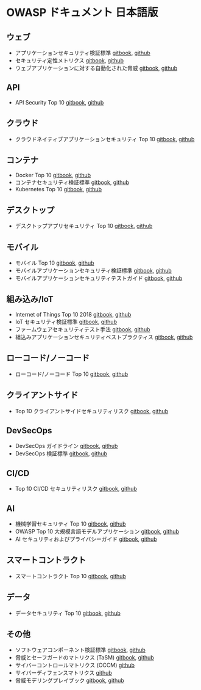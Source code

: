 # OWASP ドキュメント 日本語版

## ウェブ

* アプリケーションセキュリティ検証標準 [gitbook](https://coky-t.gitbook.io/owasp-asvs-ja/), [github](https://github.com/coky-t/owasp-asvs-ja/)
* セキュリティ定性メトリクス [gitbook](https://coky-t.gitbook.io/owasp-sqm-ja/), [github](https://github.com/coky-t/owasp-sqm-ja/)
* ウェブアプリケーションに対する自動化された脅威 [gitbook](https://coky-t.gitbook.io/owasp-automated-threats-to-web-applications-ja/), [github](https://github.com/coky-t/owasp-automated-threats-to-web-applications-ja/)

## API

* API Security Top 10 [gitbook](https://coky-t.gitbook.io/owasp-api-security-ja/), [github](https://github.com/coky-t/owasp-api-security-ja/)

## クラウド

* クラウドネイティブアプリケーションセキュリティ Top 10 [gitbook](https://coky-t.gitbook.io/owasp-cloud-native-application-security-top-10-ja/), [github](https://github.com/coky-t/owasp-cloud-native-application-security-top-10-ja/)

## コンテナ

* Docker Top 10 [gitbook](https://coky-t.gitbook.io/owasp-docker-security-ja/), [github](https://github.com/coky-t/owasp-docker-security-ja/)
* コンテナセキュリティ検証標準 [gitbook](https://coky-t.gitbook.io/owasp-csvs-ja/), [github](https://github.com/coky-t/owasp-csvs-ja/)
* Kubernetes Top 10 [gitbook](https://coky-t.gitbook.io/owasp-kubernetes-top-ten-ja/), [github](https://github.com/coky-t/owasp-kubernetes-top-ten-ja/)

## デスクトップ

* デスクトップアプリセキュリティ Top 10 [gitbook](https://coky-t.gitbook.io/owasp-desktop-app-security-top-10-ja/), [github](https://github.com/coky-t/owasp-desktop-app-security-top-10-ja/)

## モバイル

* モバイル Top 10 [gitbook](https://coky-t.gitbook.io/owasp-mobile-top10-ja/), [github](https://github.com/coky-t/owasp-mobile-top10-ja/)
* モバイルアプリケーションセキュリティ検証標準 [gitbook](https://coky-t.gitbook.io/owasp-masvs-ja/), [github](https://github.com/coky-t/owasp-masvs-ja/)
* モバイルアプリケーションセキュリティテストガイド [gitbook](https://coky-t.gitbook.io/owasp-mastg-ja/), [github](https://github.com/coky-t/owasp-mastg-ja/)

## 組み込み/IoT

* Internet of Things Top 10 2018 [gitbook](https://coky-t.gitbook.io/owasp-iot-top10-2018-ja/), [github](https://github.com/coky-t/owasp-iot-top10-2018-ja/)
* IoT セキュリティ検証標準 [gitbook](https://coky-t.gitbook.io/owasp-isvs-ja/), [github](https://github.com/coky-t/owasp-isvs-ja/)
* ファームウェアセキュリティテスト手法 [gitbook](https://coky-t.gitbook.io/owasp-fstm-ja/), [github](https://github.com/coky-t/owasp-fstm-ja/)
* 組込みアプリケーションセキュリティベストプラクティス [gitbook](https://coky-t.gitbook.io/embeddedappsec-ja/), [github](https://github.com/coky-t/embeddedappsec-ja/)

## ローコード/ノーコード

* ローコード/ノーコード Top 10 [gitbook](https://coky-t.gitbook.io/owasp-top-10-low-code-no-code-security-risks-ja/), [github](https://github.com/coky-t/owasp-top-10-low-code-no-code-security-risks-ja/)

## クライアントサイド

* Top 10 クライアントサイドセキュリティリスク [gitbook](https://coky-t.gitbook.io/owasp-top-10-client-side-security-risks-ja/), [github](https://github.com/coky-t/owasp-top-10-client-side-security-risks-ja/)

## DevSecOps

* DevSecOps ガイドライン [gitbook](https://coky-t.gitbook.io/owasp-devsecops-guideline-ja/), [github](https://github.com/coky-t/owasp-devsecops-guideline-ja/)
* DevSecOps 検証標準 [gitbook](https://coky-t.gitbook.io/owasp-devsecops-verification-standard-ja/), [github](https://github.com/coky-t/owasp-devsecops-verification-standard-ja/)

## CI/CD

* Top 10 CI/CD セキュリティリスク [gitbook](https://coky-t.gitbook.io/owasp-top-10-ci-cd-security-risks-ja/), [github](https://github.com/coky-t/owasp-top-10-ci-cd-security-risks-ja/)

## AI

* 機械学習セキュリティ Top 10 [gitbook](https://coky-t.gitbook.io/owasp-machine-learning-security-top-10-ja/), [github](https://github.com/coky-t/owasp-machine-learning-security-top-10-ja/)
* OWASP Top 10 大規模言語モデルアプリケーション [gitbook](https://coky-t.gitbook.io/owasp-top-10-for-large-language-model-applications/), [github](https://github.com/coky-t/owasp-top-10-for-large-language-model-applications-ja/)
* AI セキュリティおよびプライバシーガイド [gitbook](https://coky-t.gitbook.io/owasp-ai-security-and-privacy-guide-ja/), [github](https://github.com/coky-t/owasp-ai-security-and-privacy-guide-ja/)

## スマートコントラクト

* スマートコントラクト Top 10 [gitbook](https://coky-t.gitbook.io/owasp-smart-contract-top-10-ja/), [github](https://github.com/coky-t/owasp-smart-contract-top-10-ja/)

## データ

* データセキュリティ Top 10 [gitbook](https://coky-t.gitbook.io/owasp-data-security-top-10-ja/), [github](https://github.com/coky-t/owasp-data-security-top-10-ja/)

## その他

* ソフトウェアコンポーネント検証標準 [gitbook](https://coky-t.gitbook.io/owasp-scvs-ja/), [github](https://github.com/coky-t/owasp-scvs-ja/)
* 脅威とセーフガードのマトリクス (TaSM) [gitbook](https://coky-t.gitbook.io/owasp-threat-and-safeguard-matrix-ja/), [github](https://github.com/coky-t/owasp-threat-and-safeguard-matrix-ja/)
* サイバーコントロールマトリクス (OCCM) [github](https://github.com/coky-t/owasp-cyber-controls-matrix-ja/)
* サイバーディフェンスマトリクス [github](https://github.com/coky-t/owasp-cyber-defense-matrix-ja/)
* 脅威モデリングプレイブック [gitbook](https://coky-t.gitbook.io/owasp-threat-modeling-playbook-ja/), [github](https://github.com/coky-t/owasp-threat-modeling-playbook-ja/)
